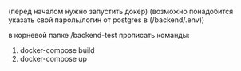 (перед началом нужно запустить докер)
(возможно понадобится указать свой пароль/логин от postgres в (/backend/.env))

в корневой папке /backend-test прописать команды:

 1. docker-compose build
 2. docker-compose up
